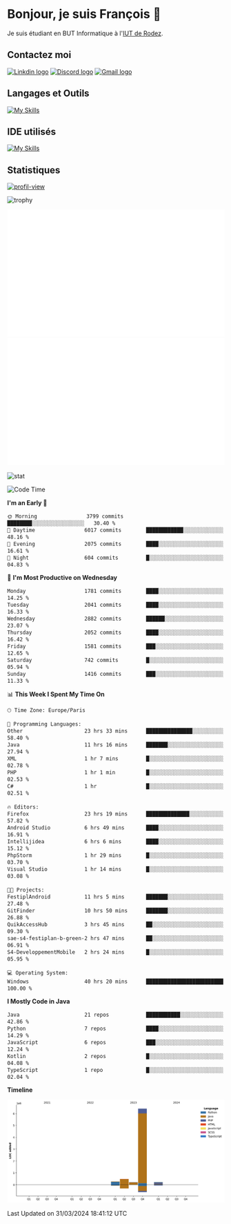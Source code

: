 # Bonjour, je suis François 👋

Je suis étudiant en BUT Informatique à l'[IUT de Rodez](https://iut-rodez.fr).

## Contactez moi

<p>
<a href="https://www.linkedin.com/in/fran%C3%A7ois-de-saint-palais-00985327a/" target="blank"><img src="https://img.shields.io/badge/LinkedIn-0077B5?style=for-the-badge&logo=linkedin&logoColor=white" alt="Linkdin logo"/></a>
<a href="https://discord.gg/francis389" target="blank"><img src="https://img.shields.io/badge/Discord-7289DA?style=for-the-badge&logo=discord&logoColor=white" alt="Discord logo" /></a>
<a href="mailto:francois-sp@gmx.fr" target="blank"><img src="https://img.shields.io/badge/Gmail-D14836?style=for-the-badge&logo=gmail&logoColor=white" alt="Gmail logo"/></a> 
</p>

## Langages et Outils

[![My Skills](https://skillicons.dev/icons?i=java,py,kotlin,git,html,css,sass,vue,angular,react,bootstrap,js,ts,php,mysql,sqlite,grafana,linux,windows,figma,postman)](https://skillicons.dev)

## IDE utilisés

[![My Skills](https://skillicons.dev/icons?i=idea,phpstorm,pycharm,androidstudio,vscode,webstorm,eclipse)](https://skillicons.dev)

## Statistiques

[![profil-view](https://komarev.com/ghpvc/?username=francois389&label=Profile%20views&color=0e75b6&style=flat)](https://github.com/ryo-ma/github-profile-trophy)

![trophy](https://github-profile-trophy.vercel.app/?username=Francois389&theme=onedark&column=-1)

![top-lang](https://raw.githubusercontent.com/Francois389/github-stat/master/generated/languages.svg#gh-dark-mode-only)
![](https://raw.githubusercontent.com/Francois389/github-stat/master/generated/overview.svg#gh-dark-mode-only)

![stat](https://github-readme-stats.vercel.app/api?username=francois389&show_icons=true&locale=fr&theme=onedark)

<!--START_SECTION:waka-->
![Code Time](http://img.shields.io/badge/Code%20Time-104%20hrs%2013%20mins-blue)

**I'm an Early 🐤** 

```text
🌞 Morning                3799 commits        ████████░░░░░░░░░░░░░░░░░   30.40 % 
🌆 Daytime                6017 commits        ████████████░░░░░░░░░░░░░   48.16 % 
🌃 Evening                2075 commits        ████░░░░░░░░░░░░░░░░░░░░░   16.61 % 
🌙 Night                  604 commits         █░░░░░░░░░░░░░░░░░░░░░░░░   04.83 % 
```
📅 **I'm Most Productive on Wednesday** 

```text
Monday                   1781 commits        ████░░░░░░░░░░░░░░░░░░░░░   14.25 % 
Tuesday                  2041 commits        ████░░░░░░░░░░░░░░░░░░░░░   16.33 % 
Wednesday                2882 commits        ██████░░░░░░░░░░░░░░░░░░░   23.07 % 
Thursday                 2052 commits        ████░░░░░░░░░░░░░░░░░░░░░   16.42 % 
Friday                   1581 commits        ███░░░░░░░░░░░░░░░░░░░░░░   12.65 % 
Saturday                 742 commits         █░░░░░░░░░░░░░░░░░░░░░░░░   05.94 % 
Sunday                   1416 commits        ███░░░░░░░░░░░░░░░░░░░░░░   11.33 % 
```


📊 **This Week I Spent My Time On** 

```text
🕑︎ Time Zone: Europe/Paris

💬 Programming Languages: 
Other                    23 hrs 33 mins      ███████████████░░░░░░░░░░   58.40 % 
Java                     11 hrs 16 mins      ███████░░░░░░░░░░░░░░░░░░   27.94 % 
XML                      1 hr 7 mins         █░░░░░░░░░░░░░░░░░░░░░░░░   02.78 % 
PHP                      1 hr 1 min          █░░░░░░░░░░░░░░░░░░░░░░░░   02.53 % 
C#                       1 hr                █░░░░░░░░░░░░░░░░░░░░░░░░   02.51 % 

🔥 Editors: 
Firefox                  23 hrs 19 mins      ██████████████░░░░░░░░░░░   57.82 % 
Android Studio           6 hrs 49 mins       ████░░░░░░░░░░░░░░░░░░░░░   16.91 % 
Intellijidea             6 hrs 6 mins        ████░░░░░░░░░░░░░░░░░░░░░   15.12 % 
PhpStorm                 1 hr 29 mins        █░░░░░░░░░░░░░░░░░░░░░░░░   03.70 % 
Visual Studio            1 hr 14 mins        █░░░░░░░░░░░░░░░░░░░░░░░░   03.08 % 

🐱‍💻 Projects: 
FestiplAndroid           11 hrs 5 mins       ███████░░░░░░░░░░░░░░░░░░   27.48 % 
GitFinder                10 hrs 50 mins      ███████░░░░░░░░░░░░░░░░░░   26.88 % 
QuikAccessHub            3 hrs 45 mins       ██░░░░░░░░░░░░░░░░░░░░░░░   09.30 % 
sae-s4-festiplan-b-green-2 hrs 47 mins       ██░░░░░░░░░░░░░░░░░░░░░░░   06.91 % 
S4-DeveloppementMobile   2 hrs 24 mins       █░░░░░░░░░░░░░░░░░░░░░░░░   05.95 % 

💻 Operating System: 
Windows                  40 hrs 20 mins      █████████████████████████   100.00 % 
```

**I Mostly Code in Java** 

```text
Java                     21 repos            ███████████░░░░░░░░░░░░░░   42.86 % 
Python                   7 repos             ████░░░░░░░░░░░░░░░░░░░░░   14.29 % 
JavaScript               6 repos             ███░░░░░░░░░░░░░░░░░░░░░░   12.24 % 
Kotlin                   2 repos             █░░░░░░░░░░░░░░░░░░░░░░░░   04.08 % 
TypeScript               1 repo              █░░░░░░░░░░░░░░░░░░░░░░░░   02.04 % 
```



**Timeline**

![Lines of Code chart](https://raw.githubusercontent.com/Francois389/Francois389/main/assets/bar_graph.png)


 Last Updated on 31/03/2024 18:41:12 UTC
<!--END_SECTION:waka-->
